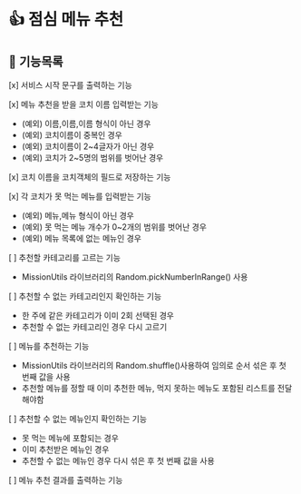 # 👍 점심 메뉴 추천

## 🐾 기능목록

[x] 서비스 시작 문구를 출력하는 기능

[x] 메뉴 추천을 받을 코치 이름 입력받는 기능

- (예외) 이름,이름,이름 형식이 아닌 경우
- (예외) 코치이름이 중복인 경우
- (예외) 코치이름이 2~4글자가 아닌 경우
- (예외) 코치가 2~5명의 범위를 벗어난 경우

[x] 코치 이름을 코치객체의 필드로 저장하는 기능

[x] 각 코치가 못 먹는 메뉴를 입력받는 기능

- (예외) 메뉴,메뉴 형식이 아닌 경우
- (예외) 못 먹는 메뉴 개수가 0~2개의 범위를 벗어난 경우
- (예외) 메뉴 목록에 없는 메뉴인 경우

[ ] 추천할 카테고리를 고르는 기능

- MissionUtils 라이브러리의 Random.pickNumberInRange() 사용

[ ] 추천할 수 없는 카테고리인지 확인하는 기능

- 한 주에 같은 카테고리가 이미 2회 선택된 경우
- 추천할 수 없는 카테고리인 경우 다시 고르기

[ ] 메뉴를 추천하는 기능

- MissionUtils 라이브러리의 Random.shuffle()사용하여 임의로 순서 섞은 후 첫 번째 값을 사용
- 추천할 메뉴를 정할 때 이미 추천한 메뉴, 먹지 못하는 메뉴도 포함된 리스트를 전달해야함

[ ] 추천할 수 없는 메뉴인지 확인하는 기능

- 못 먹는 메뉴에 포함되는 경우
- 이미 추천받은 메뉴인 경우
- 추천할 수 없는 메뉴인 경우 다시 섞은 후 첫 번째 값을 사용

[ ] 메뉴 추천 결과를 출력하는 기능
